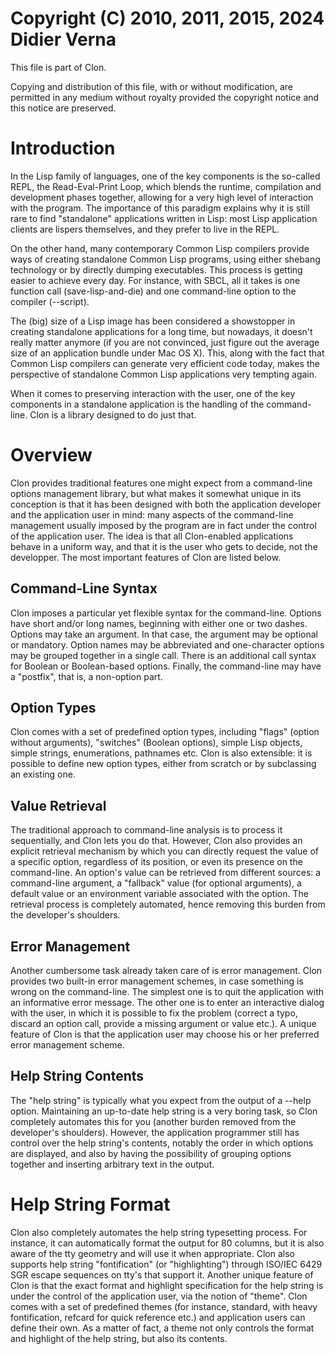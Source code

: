 # Copyright (C) 2010, 2011, 2015, 2024 Didier Verna

This file is part of Clon.

Copying and distribution of this file, with or without modification,
are permitted in any medium without royalty provided the copyright
notice and this notice are preserved.


# Introduction
In the Lisp family of languages, one of the key components is the so-called
REPL, the Read-Eval-Print Loop, which blends the runtime, compilation and
development phases together, allowing for a very high level of interaction
with the program. The importance of this paradigm explains why it is still
rare to find "standalone" applications written in Lisp: most Lisp application
clients are lispers themselves, and they prefer to live in the REPL.

On the other hand, many contemporary Common Lisp compilers provide ways of
creating standalone Common Lisp programs, using either shebang technology or
by directly dumping executables. This process is getting easier to achieve
every day. For instance, with SBCL, all it takes is one function call
(save-lisp-and-die) and one command-line option to the compiler (--script).

The (big) size of a Lisp image has been considered a showstopper in creating
standalone applications for a long time, but nowadays, it doesn't really
matter anymore (if you are not convinced, just figure out the average size of
an application bundle under Mac OS X). This, along with the fact that Common
Lisp compilers can generate very efficient code today, makes the perspective
of standalone Common Lisp applications very tempting again.

When it comes to preserving interaction with the user, one of the key
components in a standalone application is the handling of the command-line.
Clon is a library designed to do just that.


# Overview
Clon provides traditional features one might expect from a command-line
options management library, but what makes it somewhat unique in its
conception is that it has been designed with both the application developer
and the application user in mind: many aspects of the command-line management
usually imposed by the program are in fact under the control of the
application user. The idea is that all Clon-enabled applications behave in a
uniform way, and that it is the user who gets to decide, not the developper.
The most important features of Clon are listed below.

## Command-Line Syntax
Clon imposes a particular yet flexible syntax for the command-line. Options
have short and/or long names, beginning with either one or two dashes. Options
may take an argument. In that case, the argument may be optional or mandatory.
Option names may be abbreviated and one-character options may be grouped
together in a single call. There is an additional call syntax for Boolean or
Boolean-based options. Finally, the command-line may have a "postfix", that
is, a non-option part.

## Option Types
Clon comes with a set of predefined option types, including "flags" (option
without arguments), "switches" (Boolean options), simple Lisp objects, simple
strings, enumerations, pathnames etc. Clon is also extensible: it is possible
to define new option types, either from scratch or by subclassing an existing
one.

## Value Retrieval
The traditional approach to command-line analysis is to process it
sequentially, and Clon lets you do that. However, Clon also provides an
explicit retrieval mechanism by which you can directly request the value of a
specific option, regardless of its position, or even its presence on the
command-line. An option's value can be retrieved from different sources: a
command-line argument, a "fallback" value (for optional arguments), a default
value or an environment variable associated with the option. The retrieval
process is completely automated, hence removing this burden from the
developer's shoulders.

## Error Management
Another cumbersome task already taken care of is error management. Clon
provides two built-in error management schemes, in case something is wrong on
the command-line. The simplest one is to quit the application with an
informative error message. The other one is to enter an interactive dialog
with the user, in which it is possible to fix the problem (correct a typo,
discard an option call, provide a missing argument or value etc.). A unique
feature of Clon is that the application user may choose his or her preferred
error management scheme.

## Help String Contents
The "help string" is typically what you expect from the output of a --help
option. Maintaining an up-to-date help string is a very boring task, so Clon
completely automates this for you (another burden removed from the developer's
shoulders). However, the application programmer still has control over the
help string's contents, notably the order in which options are displayed, and
also by having the possibility of grouping options together and inserting
arbitrary text in the output.

# Help String Format
Clon also completely automates the help string typesetting process. For
instance, it can automatically format the output for 80 columns, but it is
also aware of the tty geometry and will use it when appropriate. Clon also
supports help string "fontification" (or "highlighting") through ISO/IEC 6429
SGR escape sequences on tty's that support it. Another unique feature of Clon
is that the exact format and highlight specification for the help string is
under the control of the application user, via the notion of "theme". Clon
comes with a set of predefined themes (for instance, standard, with heavy
fontification, refcard for quick reference etc.) and application users can
define their own. As a matter of fact, a theme not only controls the format
and highlight of the help string, but also its contents.
